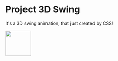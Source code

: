 # Project 3D Swing
 It's a 3D swing animation, that just created by CSS!

 <img width="80" src="https://user-images.githubusercontent.com/54101509/206924531-3d0d423b-eff5-45e4-8101-e994cd6a242c.mp4"/>
